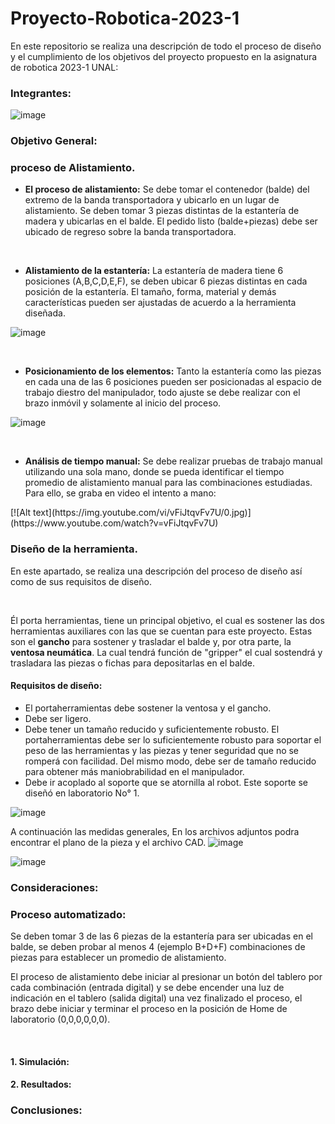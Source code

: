 # Proyecto-Robotica-2023-1
En este repositorio se realiza una descripción de todo el proceso de diseño y el cumplimiento de los objetivos del proyecto propuesto en la asignatura de robotica 2023-1 UNAL: 

### Integrantes: 
![image](https://github.com/jmedinave/Proyecto-Robotica-2023-1/assets/49196705/457dc984-36b6-4689-b432-bc3989945ab2)




### Objetivo General:

### proceso de Alistamiento.
<ul>
    <li><strong>El proceso de alistamiento:</strong> Se debe tomar el contenedor (balde) del extremo de la banda transportadora y ubicarlo en un lugar de alistamiento. Se deben tomar 3 piezas distintas de la estanter&iacute;a de madera y ubicarlas en el balde. El pedido listo (balde+piezas) debe ser ubicado de regreso sobre la banda transportadora.</li>
  
</ul>

<p><br></p>
<ul>
    <li><strong>Alistamiento de la estanter&iacute;a:</strong> La estanter&iacute;a de madera tiene 6 posiciones (A,B,C,D,E,F), se deben ubicar 6 piezas distintas en cada posici&oacute;n de la estanter&iacute;a. El tama&ntilde;o, forma, material y dem&aacute;s caracter&iacute;sticas pueden ser ajustadas de acuerdo a la herramienta dise&ntilde;ada.</li>


</ul>

![image](https://github.com/jmedinave/Proyecto-Robotica-2023-1/assets/49196705/f61038ea-55e5-4c19-98d6-fc0cbf26cb3d)


<p><br></p>
<ul>
    <li><strong>Posicionamiento de los elementos:</strong> Tanto la estanter&iacute;a como las piezas en cada una de las 6 posiciones pueden ser posicionadas al espacio de trabajo diestro del manipulador, todo ajuste se debe realizar con el brazo inm&oacute;vil y solamente al inicio del proceso.</li>


</ul>

![image](https://github.com/jmedinave/Proyecto-Robotica-2023-1/assets/49196705/4f0bbebf-9837-4f42-962b-5411707e38c5)


<p><br></p>
<ul>
    <li><strong>An&aacute;lisis de tiempo manual:</strong> Se debe realizar pruebas de trabajo manual utilizando una sola mano, donde se pueda identificar el tiempo promedio de alistamiento manual para las combinaciones estudiadas. Para ello, se graba en video el intento a mano:  </li>
</ul>
[![Alt text](https://img.youtube.com/vi/vFiJtqvFv7U/0.jpg)](https://www.youtube.com/watch?v=vFiJtqvFv7U)

### Diseño de la herramienta.
En este apartado, se realiza una descripción del proceso de diseño así como de sus requisitos de diseño.
<p><br></p>
<p>&Eacute;l porta herramientas, tiene un principal objetivo, el cual es sostener las dos herramientas auxiliares con las que se cuentan para este proyecto. Estas son el <strong>gancho</strong> para sostener y trasladar el balde y, por otra parte, la <strong>ventosa neum&aacute;tica</strong>. La cual tendr&aacute; funci&oacute;n de &quot;gripper&quot; el cual sostendr&aacute; y trasladara las piezas o fichas para depositarlas en el balde.</p>

#### Requisitos de diseño:
<ul>
    <li>El portaherramientas debe sostener la ventosa y el gancho.</li>
    <li>Debe ser ligero.</li>
    <li>Debe tener un tama&ntilde;o reducido y suficientemente robusto. El portaherramientas debe ser lo suficientemente robusto para soportar el peso de las herramientas y las piezas y tener seguridad que no se romper&aacute; con facilidad. Del mismo modo, debe ser de tama&ntilde;o reducido para obtener m&aacute;s maniobrabilidad en el manipulador.</li>
    <li>Debe ir acoplado al soporte que se atornilla al robot. Este soporte se dise&ntilde;&oacute; en laboratorio No&deg; 1.</li>
</ul>

![image](https://github.com/jmedinave/Proyecto-Robotica-2023-1/assets/49196705/96ef461c-a50a-4fde-95e4-a3234a226a01)

A continuación las medidas generales, En los archivos adjuntos podra encontrar el plano de la pieza y el archivo CAD.
![image](https://github.com/jmedinave/Proyecto-Robotica-2023-1/assets/49196705/1de2328c-c29c-472f-a89b-26366b54cc81)

![image](https://github.com/jmedinave/Proyecto-Robotica-2023-1/assets/49196705/361f08d1-aa19-41c2-8062-c3255894701d)



###  Consideraciones:


### Proceso automatizado:

<p>Se deben tomar 3 de las 6 piezas de la estanter&iacute;a para ser ubicadas en el balde, se deben probar al menos 4 (ejemplo B+D+F) combinaciones de piezas para establecer un promedio de alistamiento.</p>
<p>El proceso de alistamiento debe iniciar al presionar un bot&oacute;n del tablero por cada combinaci&oacute;n (entrada digital) y se debe encender una luz de indicaci&oacute;n en el tablero (salida digital) una vez finalizado el proceso, el brazo debe iniciar y terminar el proceso en la posici&oacute;n de Home de laboratorio (0,0,0,0,0,0).</p>
<p><br></p>



#### 1. Simulación:

#### 2. Resultados:

### Conclusiones:


